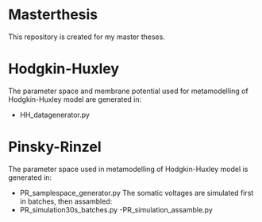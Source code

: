 # Masterthesis
This repository is created for my master theses.

# Hodgkin-Huxley

The parameter space and membrane potential used for metamodelling of Hodgkin-Huxley model are generated in:
  - HH_datagenerator.py
  
# Pinsky-Rinzel
The parameter space used in metamodelling of Hodgkin-Huxley model is generated in:
  - PR_samplespace_generator.py
The somatic voltages are simulated first in batches, then assambled:
  - PR_simulation30s_batches.py
  -PR_simulation_assamble.py
  
